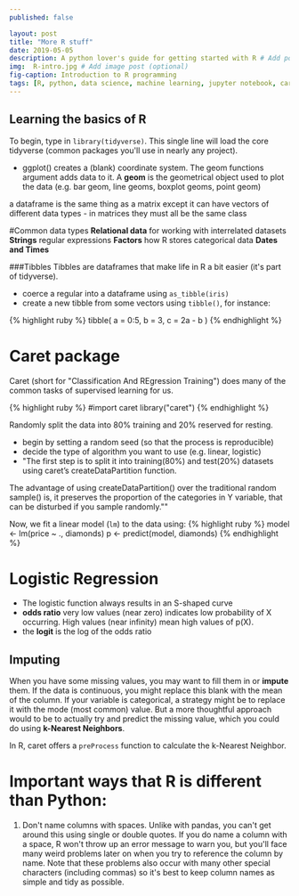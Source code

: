 ```yaml
---
published: false

layout: post
title: "More R stuff"
date: 2019-05-05
description: A python lover's guide for getting started with R # Add post description (optional)
img:  R-intro.jpg # Add image post (optional)
fig-caption: Introduction to R programming
tags: [R, python, data science, machine learning, jupyter notebook, caret]
---
```

## Learning the basics of R
To begin, type in `library(tidyverse)`. This single line will load the core tidyverse (common packages you'll use in nearly any project).


* ggplot() creates a (blank) coordinate system. The geom functions argument adds data to it.
A **geom** is the geometrical object used to plot the data (e.g. bar geom, line geoms, boxplot geoms, point geom)

a dataframe is the same thing as a matrix except it can have vectors of different data types - in matrices they must all be the same class



#Common data types
**Relational data** for working with interrelated datasets
**Strings** regular expressions
**Factors** how R stores categorical data
**Dates and Times**

###Tibbles
Tibbles are dataframes that make life in R a bit easier (it's part of tidyverse).
- coerce a regular into a dataframe using `as_tibble(iris)`
- create a new tibble from some vectors using `tibble()`, for instance:

{% highlight ruby %}
tibble(
  a = 0:5,
  b = 3,
  c = 2a - b
  )
{% endhighlight %}

# Caret package
Caret (short for "Classification And REgression Training") does many of the common tasks of supervised learning for us.

{% highlight ruby %}
#import caret
library("caret")
{% endhighlight %}

Randomly split the data into 80% training and 20% reserved for resting.
- begin by setting a random seed (so that the process is reproducible)
- decide the type of algorithm you want to use (e.g. linear, logistic)
- "The first step is to split it into training(80%) and test(20%) datasets using caret’s createDataPartition function.

The advantage of using createDataPartition() over the traditional random sample() is, it preserves the proportion of the categories in Y variable, that can be disturbed if you sample randomly.""


Now, we fit a linear model (`lm`) to the data using:
{% highlight ruby %}
model <- lm(price ~ ., diamonds)
p <- predict(model, diamonds)
{% endhighlight %}


# Logistic Regression
- The logistic function always results in an S-shaped curve
- **odds ratio** very low values (near zero) indicates low probability of X occurring. High values (near infinity) mean high values of p(X).
- the **logit** is the log of the odds ratio


## Imputing
When you have some missing values, you may want to fill them in or **impute** them. If the data is continuous, you might replace this blank with the mean of the column. If your variable is categorical, a strategy might be to replace it with the mode (most common) value. But a more thoughtful approach would to be to actually try and predict the missing value, which you could do using **k-Nearest Neighbors**.

In R, caret offers a `preProcess` function to calculate the k-Nearest Neighbor.



# Important ways that R is different than Python:
1. Don't name columns with spaces. Unlike with pandas, you can't get around this using single or double quotes. If you do name a column with a space, R won't throw up an error message to warn you, but you'll face many weird problems later on when you try to reference the column by name. Note that these problems also occur with many other special characters (including commas) so it's best to keep column names as simple and tidy as possible.

